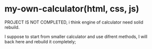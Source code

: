 # my-own-calculator(html, css, js)

PROJECT IS NOT COMPLETED, i think engine of calculator need solid rebuild.

I suppose to start from smaller calculator and use difrent methods, I will back here and rebuild it completely;
